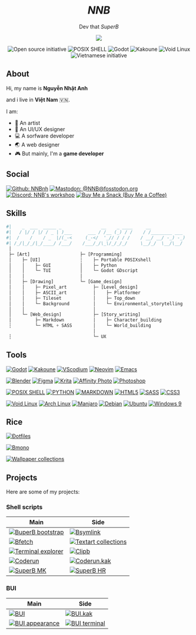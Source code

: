 <h1 align="center"><i>NNB</i></h1>
<p align="center">Dev that <i>SuperB</i></p>
<p align="center"><img src="https://github-readme-stats.vercel.app/api?username=NNBnh&show_icons=true&title_color=F7CA88&text_color=F8F8F8&icon_color=F7CA88&bg_color=181818"></p>
<p align="center"><img src="https://img.shields.io/badge/open_source%20-%2335BF5C.svg?style=for-the-badge&logo=open-source-initiative&logoColor=FFFFFF" alt="Open source initiative"> <img src="https://img.shields.io/badge/posix_shell%20-%23121011.svg?style=for-the-badge&logo=gnu-bash&logoColor=white" alt="POSIX SHELL"> <img src="https://img.shields.io/badge/godot%20-%23478CBF.svg?style=for-the-badge&logo=godot-engine&logoColor=FFFFFF" alt="Godot"> <img src="https://img.shields.io/badge/kakoune%20-%23F9765A.svg?style=for-the-badge&logo=kodi&logoColor=FFFFFF" alt="Kakoune"> <img src="https://img.shields.io/badge/void_linux%20-%23478061.svg?style=for-the-badge&logo=linux&logoColor=FFFFFF" alt="Void Linux"> <img src="https://img.shields.io/badge/vietnam%20-%23F75341.svg?style=for-the-badge&logo=reverbnation&logoColor=FED06E" alt="Vietnamese initiative"></p>

## About
Hi, my name is **Nguyễn Nhật Anh**

and i live in **Việt Nam** 🇻🇳.

I am:
- 🎨 An artist
- 🎲 An UI/UX designer
- 💻 A sorfware developer
- 🌏 A web designer
- 🎮 But mainly, I'm a **game developer**

## Social
[![Github: NNBnh](https://img.shields.io/github/followers/NNBnh?labelColor=24292E&color=24292E&label=github%20NNBnh&logo=github&logoColor=FFFFFF&style=for-the-badge)](https://github.com/NNBnh)
[![Mastodon: @NNB@fosstodon.org](https://img.shields.io/mastodon/follow/255593?labelColor=3088D4&color=3088D4&domain=https%3A%2F%2Ffosstodon.org&label=mastodon%20%40NNB%20%40fosstodon.org&logo=mastodon&logoColor=FFFFFF&style=for-the-badge)](https://fosstodon.org/web/accounts/255593)
[![Discord: NNB's workshop](https://img.shields.io/discord/740843363343007754?labelColor=6E84D2&color=6E84D2&label=discord%20NNB%27s%20workshop&logo=discord&logoColor=FFFFFF&style=for-the-badge)](https://discord.gg/H5r5GqUsSm)
[![Buy Me a Snack (Buy Me a Coffee)](https://img.shields.io/badge/buy_me_a_coffee%20-%23F7CA88.svg?logo=buy-me-a-coffee&logoColor=333333&style=for-the-badge)](https://www.buymeacoffee.com/nnbnh)

## Skills
```python
#|    _  ___  _____ _               __    _ ____     __
#|   / |/ / |/ / _ | )___      ___ / /__ (_) / /    / /________ ___
#|  /    /    / _  |/(_-<     (_-</  '_// / / /    / __/ __/ -_) -_)
#| /_/|_/_/|_/____/ /___/    /___/_/\_\/_/_/_/     \__/_/  \__/\__/
 │
 ├─ [Art]                   ├─ [Programming]
 │    ├─ [UI]               ┆    ├─ Portable POSIXshell
 │    │    ├─ GUI           │    ├─ Python
 │    │    └─ TUI           │    └─ Godot GDscript
 │    │                     │
 │    ├─ [Drawing]          └─ [Game_design]
 │    │    ├─ Pixel_art          ├─ [Level_design]
 │    │    ├─ ASCII_art          │    ├─ Platformer
 │    │    ├─ Tileset            │    ├─ Top_down
 │    │    └─ Background         │    └─ Environmental_storytelling
 │    │                          │
 │    └─ [Web_design]            ├─ [Story_writing]
 │         ├─ Markdown           │    ├─ Character_building
 ┆         └─ HTML + SASS        │    └─ World_building
                                 │
 ┆                               └─ UX

```

## Tools
[![Godot](https://img.shields.io/badge/godot%20-%23478CBF.svg?style=for-the-badge&logo=godot-engine&logoColor=FFFFFF)](https://godotengine.org)
[![Kakoune](https://img.shields.io/badge/kakoune%20-%23F9765A.svg?style=for-the-badge&logo=kodi&logoColor=FFFFFF)](https://kakoune.org)
[![VScodium](https://img.shields.io/badge/vscodium%20-%23007ACC.svg?style=for-the-badge&logo=visual-studio-code&logoColor=FFFFFF)](https://vscodium.com)
[![Neovim](https://img.shields.io/badge/neovim%20-%2357A143.svg?style=for-the-badge&logo=neovim&logoColor=FFFFFF)](https://neovim.io)
[![Emacs](https://img.shields.io/badge/emacs%20-%237F5AB6.svg?style=for-the-badge&logo=gnu-emacs&logoColor=FFFFFF)](https://www.gnu.org/software/emacs)

[![Blender](https://img.shields.io/badge/blender%20-%23F5792A.svg?style=for-the-badge&logo=blender&logoColor=FFFFFF)](https://www.blender.org)
[![Figma](https://img.shields.io/badge/figma%20-%23F24E1E.svg?style=for-the-badge&logo=figma&logoColor=FFFFFF)](https://www.figma.com)
[![Krita](https://img.shields.io/badge/krita%20-%233BABFF.svg?style=for-the-badge&logo=krita&logoColor=FFFFFF)](https://krita.org)
[![Affinity Photo](https://img.shields.io/badge/affinity_photo%20-%237E4DD2.svg?style=for-the-badge&logo=affinity-photo&logoColor=FFFFFF)](https://affinity.serif.com/en-gb/photo)
[![Photoshop](https://img.shields.io/badge/photoshop%20-%2331A8FF.svg?style=for-the-badge&logo=adobe-photoshop&logoColor=FFFFFF)](https://alternativeto.net/software/adobe-photoshop)

[![POSIX SHELL](https://img.shields.io/badge/posix_shell%20-%23121011.svg?style=for-the-badge&logo=gnu-bash&logoColor=white)](https://github.com/dylanaraps/pure-sh-bible)
[![PYTHON](https://img.shields.io/badge/python%20-%2314354C.svg?style=for-the-badge&logo=python&logoColor=FFFFFF)](https://www.python.org)
[![MARKDOWN](https://img.shields.io/badge/markdown-%23000000.svg?style=for-the-badge&logo=markdown&logoColor=FFFFFF)](https://pandoc.org)
[![HTML5](https://img.shields.io/badge/html5%20-%23E34F26.svg?style=for-the-badge&logo=html5&logoColor=FFFFFF)](https://pandoc.org)
[![SASS](https://img.shields.io/badge/sass%20-%23CC6699.svg?style=for-the-badge&logo=sass&logoColor=FFFFFF)](https://sass-lang.com)
[![CSS3](https://img.shields.io/badge/css3%20-%231572B6.svg?style=for-the-badge&logo=css3&logoColor=FFFFFF)](https://sass-lang.com)

[![Void Linux](https://img.shields.io/badge/void_linux%20-%23478061.svg?style=for-the-badge&logo=linux&logoColor=FFFFFF)](https://voidlinux.org)
[![Arch Linux](https://img.shields.io/badge/arch_linux%20-%231793D1.svg?style=for-the-badge&logo=arch-linux&logoColor=FFFFFF)](https://www.archlinux.org)
[![Manjaro](https://img.shields.io/badge/manjaro%20-%2335BF5C.svg?style=for-the-badge&logo=manjaro&logoColor=FFFFFF)](https://manjaro.org)
[![Debian](https://img.shields.io/badge/debian%20-%23A81D33.svg?style=for-the-badge&logo=debian&logoColor=FFFFFF)](https://www.debian.org)
[![Ubuntu](https://img.shields.io/badge/ubuntu%20-%23E95420.svg?style=for-the-badge&logo=ubuntu&logoColor=FFFFFF)](https://ubuntu.com)
[![Windows 9](https://img.shields.io/badge/windows_9%20-%230078D6.svg?style=for-the-badge&logo=windows&logoColor=FFFFFF)](https://www.microsoft.com/en-gb/software-download/windows10)

## Rice
[![Đotfiles](https://github-readme-stats.vercel.app/api/pin/?username=NNBnh&repo=dots&show_icons=true&title_color=F7CA88&text_color=F8F8F8&icon_color=F7CA88&bg_color=181818)](https://github.com/NNBnh/dots)

[![Bmono](https://github-readme-stats.vercel.app/api/pin/?username=NNBnh&repo=bmono&show_icons=true&title_color=F7CA88&text_color=F8F8F8&icon_color=F7CA88&bg_color=181818)](https://github.com/NNBnh/bmono)

[![Wallpaper collections](https://github-readme-stats.vercel.app/api/pin/?username=NNBnh&repo=wallpaper-collections&show_icons=true&title_color=F7CA88&text_color=F8F8F8&icon_color=F7CA88&bg_color=181818)](https://github.com/NNBnh/wallpaper-collections)

## Projects
Here are some of my projects:

### Shell scripts

|Main|Side|
|----|----|
|[![BuperB bootstrap](https://github-readme-stats.vercel.app/api/pin/?username=NNBnh&repo=superb-bootstrap&show_icons=true&title_color=F7CA88&text_color=F8F8F8&icon_color=F7CA88&bg_color=181818)](https://github.com/NNBnh/superb-bootstrap)|[![Bsymlink](https://github-readme-stats.vercel.app/api/pin/?username=NNBnh&repo=bsymlink&show_icons=true&title_color=F7CA88&text_color=F8F8F8&icon_color=F7CA88&bg_color=181818)](https://github.com/NNBnh/bsymlink)|
|[![Bfetch](https://github-readme-stats.vercel.app/api/pin/?username=NNBnh&repo=bfetch&show_icons=true&title_color=F7CA88&text_color=F8F8F8&icon_color=F7CA88&bg_color=181818)](https://github.com/NNBnh/bfetch)|[![Textart collections](https://github-readme-stats.vercel.app/api/pin/?username=NNBnh&repo=textart-collections&show_icons=true&title_color=F7CA88&text_color=F8F8F8&icon_color=F7CA88&bg_color=181818)](https://github.com/NNBnh/textart-collections)|
|[![Terminal explorer](https://github-readme-stats.vercel.app/api/pin/?username=NNBnh&repo=terminal-explorer&show_icons=true&title_color=F7CA88&text_color=F8F8F8&icon_color=F7CA88&bg_color=181818)](https://github.com/NNBnh/terminal-explorer)|[![Clipb](https://github-readme-stats.vercel.app/api/pin/?username=NNBnh&repo=clipb&show_icons=true&title_color=F7CA88&text_color=F8F8F8&icon_color=F7CA88&bg_color=181818)](https://github.com/NNBnh/clipb)|
|[![Coderun](https://github-readme-stats.vercel.app/api/pin/?username=NNBnh&repo=coderun&show_icons=true&title_color=F7CA88&text_color=F8F8F8&icon_color=F7CA88&bg_color=181818)](https://github.com/NNBnh/coderun)|[![Coderun.kak](https://github-readme-stats.vercel.app/api/pin/?username=NNBnh&repo=coderun.kak&show_icons=true&title_color=F7CA88&text_color=F8F8F8&icon_color=F7CA88&bg_color=181818)](https://github.com/NNBnh/coderun.kak)|
|[![SuperB MK](https://github-readme-stats.vercel.app/api/pin/?username=NNBnh&repo=mk&show_icons=true&title_color=F7CA88&text_color=F8F8F8&icon_color=F7CA88&bg_color=181818)](https://github.com/NNBnh/mk)|[![SuperB HR](https://github-readme-stats.vercel.app/api/pin/?username=NNBnh&repo=hr&show_icons=true&title_color=F7CA88&text_color=F8F8F8&icon_color=F7CA88&bg_color=181818)](https://github.com/NNBnh/hr)|

### BUI

|Main|Side|
|----|----|
|[![BUI](https://github-readme-stats.vercel.app/api/pin/?username=NNBnh&repo=bui&show_icons=true&title_color=F7CA88&text_color=F8F8F8&icon_color=F7CA88&bg_color=181818)](https://github.com/NNBnh/bui)|[![BUI.kak](https://github-readme-stats.vercel.app/api/pin/?username=NNBnh&repo=bui.kak&show_icons=true&title_color=F7CA88&text_color=F8F8F8&icon_color=F7CA88&bg_color=181818)](https://github.com/NNBnh/bui.kak)|
|[![BUI appearance](https://github-readme-stats.vercel.app/api/pin/?username=NNBnh&repo=bui-appearance&show_icons=true&title_color=F7CA88&text_color=F8F8F8&icon_color=F7CA88&bg_color=181818)](https://github.com/NNBnh/bui-appearance)|[![BUI terminal](https://github-readme-stats.vercel.app/api/pin/?username=NNBnh&repo=bui-terminal&show_icons=true&title_color=F7CA88&text_color=F8F8F8&icon_color=F7CA88&bg_color=181818)](https://github.com/NNBnh/bui-terminal)|

